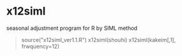 # x12siml
seasonal adjustment program for R by SIML method

> source("x12siml_ver1.1.R")
> x12siml(shouhi)
> x12siml(kakeim[,1], frwquency=12)

